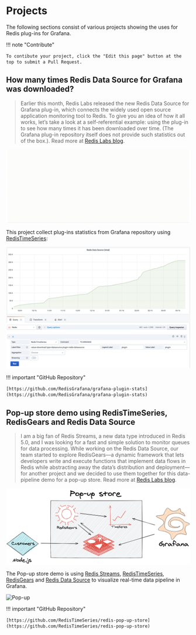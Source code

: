 # Projects

The following sections consist of various projects showing the uses for Redis plug-ins for Grafana.

!!! note "Contribute"

    To contibute your project, click the "Edit this page" button at the top to submit a Pull Request.

## How many times Redis Data Source for Grafana was downloaded?

> Earlier this month, Redis Labs released the new Redis Data Source for Grafana plug-in, which connects the widely used open source application monitoring tool to Redis. To give you an idea of how it all works, let’s take a look at a self-referential example: using the plug-in to see how many times it has been downloaded over time. (The Grafana plug-in repository itself does not provide such statistics out of the box.). Read more at [Redis Labs blog](https://redislabs.com/blog/how-to-use-the-new-redis-data-source-for-grafana-plug-in/).

![How many times Redis Data Source for Grafana was downloaded?](images/projects/redis-grafana-stats.gif)

This project collect plug-ins statistics from Grafana repository using [RedisTimeSeries](https://oss.redislabs.com/redistimeseries/):

![Stats](https://raw.githubusercontent.com/RedisGrafana/grafana-plugin-stats/master/images/redis-datasource-stats.png)

!!! important "GitHub Repository"

    [https://github.com/RedisGrafana/grafana-plugin-stats](https://github.com/RedisGrafana/grafana-plugin-stats)

## Pop-up store demo using RedisTimeSeries, RedisGears and Redis Data Source

> I am a big fan of Redis Streams, a new data type introduced in Redis 5.0, and I was looking for a fast and simple solution to monitor queues for data processing. While working on the Redis Data Source, our team started to explore RedisGears—a dynamic framework that lets developers write and execute functions that implement data flows in Redis while abstracting away the data’s distribution and deployment—for another project and we decided to use them together for this data-pipeline demo for a pop-up store. Read more at [Redis Labs blog](https://redislabs.com/blog/3-real-life-apps-built-with-redis-data-source-for-grafana/).

![Redis Pop-up store](images/projects/redis-pop-up-store.png)

The Pop-up store demo is using [Redis Streams](https://redis.io/topics/streams-intro), [RedisTimeSeries](https://oss.redislabs.com/redistimeseries/), [RedisGears](https://oss.redislabs.com/redisgears/) and [Redis Data Source](https://github.com/RedisTimeSeries/grafana-redis-datasource) to visualize real-time data pipeline in Grafana.

![Pop-up](https://raw.githubusercontent.com/RedisTimeSeries/redis-pop-up-store/master/images/pop-up.gif)

!!! important "GitHub Repository"

    [https://github.com/RedisTimeSeries/redis-pop-up-store](https://github.com/RedisTimeSeries/redis-pop-up-store)
